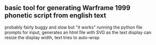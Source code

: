 ## basic tool for generating Warframe 1999 phonetic script from english text
probably fairly buggy and slow but "it works"
running the python file prompts for input, generates an html file with SVG as the text display
can resize the display width, text tries to auto-wrap
